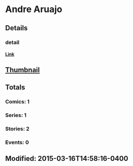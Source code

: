 # Andre  Aruajo 
## Details
### detail
#### [Link](http://marvel.com/comics/creators/12700/andre_aruajo?utm_campaign=apiRef&utm_source=225578a89fc76f3d20fbffda5d17a88d)
## [Thumbnail](http://i.annihil.us/u/prod/marvel/i/mg/b/40/image_not_available.jpg)
## Totals
### Comics: 1
### Series: 1
### Stories: 2
### Events: 0
## Modified: 2015-03-16T14:58:16-0400